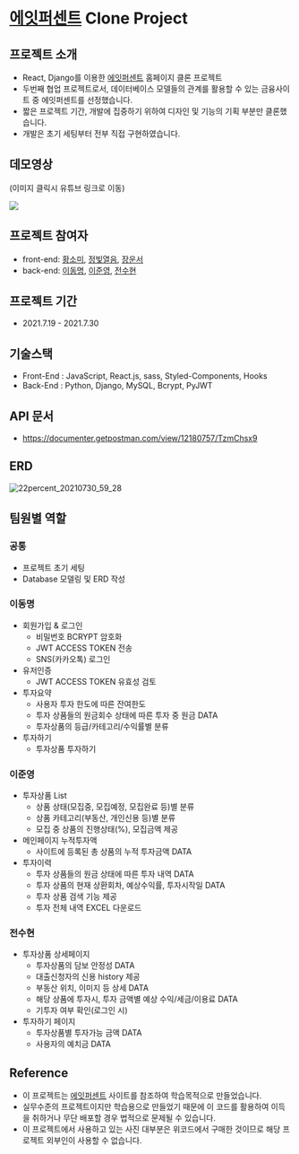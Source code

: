 # [에잇퍼센트](https://8percent.kr/) Clone Project

## 프로젝트 소개
- React, Django를 이용한 [에잇퍼센트](https://8percent.kr/) 홈페이지 클론 프로젝트
- 두번째 협업 프로젝트로서, 데이터베이스 모델들의 관계를 활용할 수 있는 금융사이트 중 에잇퍼센트를 선정했습니다.
- 짧은 프로젝트 기간, 개발에 집중하기 위하여 디자인 및 기능의 기획 부분만 클론했습니다.
- 개발은 초기 세팅부터 전부 직접 구현하였습니다.

## 데모영상
(이미지 클릭시 유튜브 링크로 이동)

[![](https://img.youtube.com/vi/w6lc-QAqR7E/0.jpg)](https://www.youtube.com/watch?v=w6lc-QAqR7E)

## 프로젝트 참여자
- front-end: [황소미](https://github.com/somangoi), [정빛열음](https://github.com/kylee817), [장운서](https://github.com/unseoJang)
- back-end: [이동명](https://github.com/dom-lee), [이준영](https://github.com/Pratiable), [전수현](https://github.com/JeonSoohyun27)

## 프로젝트 기간
- 2021.7.19 - 2021.7.30

## 기술스택
- Front-End : JavaScript, React.js, sass, Styled-Components, Hooks
- Back-End : Python, Django, MySQL, Bcrypt, PyJWT
 
## API 문서
- https://documenter.getpostman.com/view/12180757/TzmChsx9

## ERD
![22percent_20210730_59_28](https://user-images.githubusercontent.com/46280353/127621262-b8a486d9-0ee2-4181-9847-dedd1a2c133f.png)

## 팀원별 역할
### 공통
- 프로젝트 초기 세팅
- Database 모델링 및 ERD 작성

### 이동명
* 회원가입 & 로그인
  - 비밀번호 BCRYPT 암호화
  - JWT ACCESS TOKEN 전송
  - SNS(카카오톡) 로그인
* 유저인증
  - JWT ACCESS TOKEN 유효성 검토
* 투자요약
  - 사용자 투자 한도에 따른 잔여한도
  - 투자 상품들의 원금회수 상태에 따른 투자 중 원금 DATA
  - 투자상품의 등급/카테고리/수익률별 분류
* 투자하기
  - 투자상품 투자하기

### 이준영

* 투자상품 List
  - 상품 상태(모집중, 모집예정, 모집완료 등)별 분류
  - 상품 카테고리(부동산, 개인신용 등)별 분류
  - 모집 중 상품의 진행상태(%), 모집금액 제공
* 메인페이지 누적투자액
  - 사이트에 등록된 총 상품의 누적 투자금액 DATA
* 투자이력
  - 투자 상품들의 원금 상태에 따른 투자 내역 DATA
  - 투자 상품의 현재 상환회차, 예상수익률, 투자시작일 DATA
  - 투자 상품 검색 기능 제공
  - 투자 전체 내역 EXCEL 다운로드

### 전수현

* 투자상품 상세페이지
  - 투자상품의 담보 안정성 DATA
  - 대출신청자의 신용 history 제공
  - 부동산 위치, 이미지 등 상세 DATA
  - 해당 상품에 투자시, 투자 금액별 예상 수익/세금/이용료 DATA
  - 기투자 여부 확인(로그인 시)
* 투자하기 페이지
  - 투자상품별 투자가능 금액 DATA
  - 사용자의 예치금 DATA

## Reference
- 이 프로젝트는 [에잇퍼센트](https://8percent.kr/) 사이트를 참조하여 학습목적으로 만들었습니다.
- 실무수준의 프로젝트이지만 학습용으로 만들었기 때문에 이 코드를 활용하여 이득을 취하거나 무단 배포할 경우 법적으로 문제될 수 있습니다.
- 이 프로젝트에서 사용하고 있는 사진 대부분은 위코드에서 구매한 것이므로 해당 프로젝트 외부인이 사용할 수 없습니다.